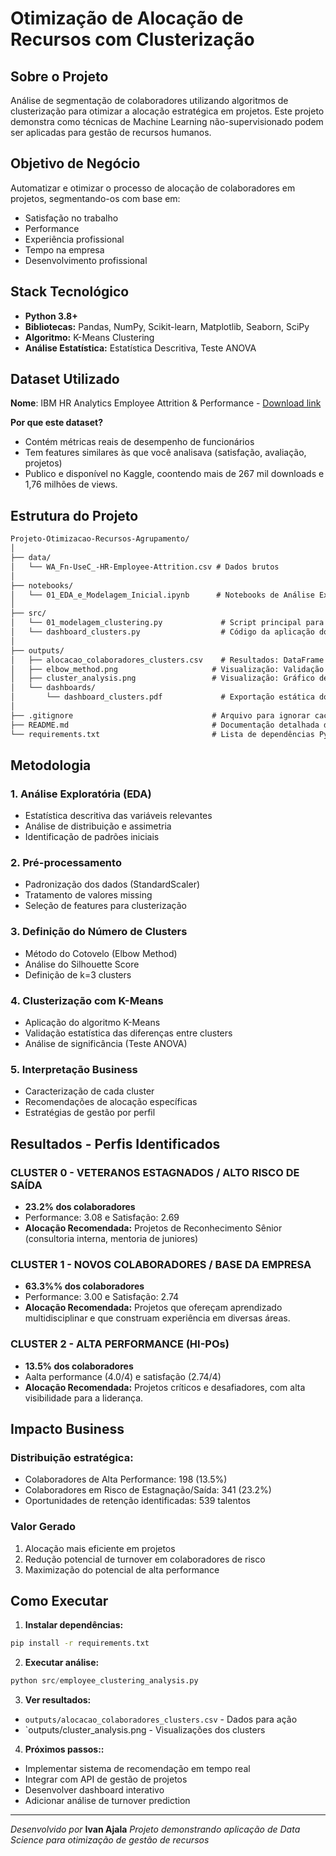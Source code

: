 # Otimização de Alocação de Recursos com Clusterização

## Sobre o Projeto
Análise de segmentação de colaboradores utilizando algoritmos de clusterização para otimizar a alocação estratégica em projetos. Este projeto demonstra como técnicas de Machine Learning não-supervisionado podem ser aplicadas para gestão de recursos humanos.

## Objetivo de Negócio
Automatizar e otimizar o processo de alocação de colaboradores em projetos, segmentando-os com base em:
- Satisfação no trabalho
- Performance
- Experiência profissional
- Tempo na empresa
- Desenvolvimento profissional

## Stack Tecnológico
- **Python 3.8+**
- **Bibliotecas:** Pandas, NumPy, Scikit-learn, Matplotlib, Seaborn, SciPy
- **Algoritmo:** K-Means Clustering
- **Análise Estatística:** Estatística Descritiva, Teste ANOVA

## Dataset Utilizado
**Nome**: IBM HR Analytics Employee Attrition & Performance - [Download link](https://www.kaggle.com/datasets/pavansubhasht/ibm-hr-analytics-attrition-dataset)

**Por que este dataset?**
- Contém métricas reais de desempenho de funcionários
- Tem features similares às que você analisava (satisfação, avaliação, projetos)
- Publico e disponível no Kaggle, coontendo mais de 267 mil downloads e 1,76 milhões de views.

## Estrutura do Projeto

```markdown
Projeto-Otimizacao-Recursos-Agrupamento/
│
├── data/
│   └── WA_Fn-UseC_-HR-Employee-Attrition.csv # Dados brutos
│
├── notebooks/
│   └── 01_EDA_e_Modelagem_Inicial.ipynb      # Notebooks de Análise Exploratória e Modelagem
│
├── src/
│   └── 01_modelagem_clustering.py             # Script principal para Modelagem e Geração de Outputs
│   └── dashboard_clusters.py                  # Código da aplicação do Dashboard Interativo (Plotly Dash)
│
├── outputs/
│   ├── alocacao_colaboradores_clusters.csv    # Resultados: DataFrame com a alocação final de Cluster ID
│   ├── elbow_method.png                     # Visualização: Validação do número de Clusters (Método do Cotovelo)
│   ├── cluster_analysis.png                 # Visualização: Gráfico de comparação dos perfis de Cluster
│   └── dashboards/
│       └── dashboard_clusters.pdf             # Exportação estática do Dashboard em PDF
│
├── .gitignore                               # Arquivo para ignorar caches, ambientes virtuais e arquivos temporários
├── README.md                                # Documentação detalhada do projeto, metodologia e conclusões
└── requirements.txt                         # Lista de dependências Python para o projeto
```


## Metodologia

### 1. Análise Exploratória (EDA)
- Estatística descritiva das variáveis relevantes
- Análise de distribuição e assimetria
- Identificação de padrões iniciais

### 2. Pré-processamento
- Padronização dos dados (StandardScaler)
- Tratamento de valores missing
- Seleção de features para clusterização

### 3. Definição do Número de Clusters
- Método do Cotovelo (Elbow Method)
- Análise do Silhouette Score
- Definição de k=3 clusters

### 4. Clusterização com K-Means
- Aplicação do algoritmo K-Means
- Validação estatística das diferenças entre clusters
- Análise de significância (Teste ANOVA)

### 5. Interpretação Business
- Caracterização de cada cluster
- Recomendações de alocação específicas
- Estratégias de gestão por perfil

## Resultados - Perfis Identificados

###  CLUSTER 0 - VETERANOS ESTAGNADOS / ALTO RISCO DE SAÍDA
- **23.2% dos colaboradores**
- Performance: 3.08 e Satisfação: 2.69
- **Alocação Recomendada:** Projetos de Reconhecimento Sênior (consultoria interna, mentoria de juniores)

### CLUSTER 1 - NOVOS COLABORADORES / BASE DA EMPRESA
- **63.3%% dos colaboradores**
- Performance: 3.00 e Satisfação: 2.74
- **Alocação Recomendada:** Projetos que ofereçam aprendizado multidisciplinar e que construam experiência em diversas áreas.

###  CLUSTER 2 - ALTA PERFORMANCE (HI-POs)
- **13.5% dos colaboradores** 
- Aalta performance (4.0/4) e satisfação (2.74/4)
- **Alocação Recomendada:** Projetos críticos e desafiadores, com alta visibilidade para a liderança.

## Impacto Business

### Distribuição estratégica:

- Colaboradores de Alta Performance: 198 (13.5%)
- Colaboradores em Risco de Estagnação/Saída: 341 (23.2%)
- Oportunidades de retenção identificadas: 539 talentos

### Valor Gerado

1. Alocação mais eficiente em projetos
2. Redução potencial de turnover em colaboradores de risco
3. Maximização do potencial de alta performance


## Como Executar

1. **Instalar dependências:**
```bash
pip install -r requirements.txt
```

2. **Executar análise:**

```python
python src/employee_clustering_analysis.py
```

3. **Ver resultados:**

- `outputs/alocacao_colaboradores_clusters.csv` - Dados para ação
- `outputs/cluster_analysis.png - Visualizações dos clusters

4. **Próximos passos::**

- Implementar sistema de recomendação em tempo real
- Integrar com API de gestão de projetos
- Desenvolver dashboard interativo
- Adicionar análise de turnover prediction

---

*Desenvolvido por* **Ivan Ajala**
*Projeto demonstrando aplicação de Data Science para otimização de gestão de recursos*

